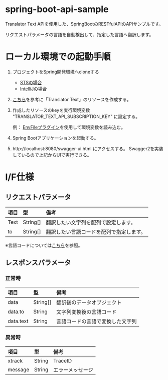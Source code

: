 # spring-boot-api-sample
Translator Text APIを使用した、SpringBootのRESTfulAPIのAPIサンプルです。

リクエストパラメータの言語を自動検出して、指定した言語へ翻訳します。

# ローカル環境での起動手順
1. プロジェクトをSpring開発環境へcloneする

   - [STSの場合](http://tikemin.hatenablog.com/entry/2013/12/15/223508)
   - [IntelliJの場合](https://zenryokuservice.com/wp/2018/06/30/intellij-idea-git〜gitリポジトリからクローン〜/)
2. [こちら](https://docs.microsoft.com/ja-jp/azure/cognitive-services/translator/quickstart-translate?pivots=programming-language-java)を参考に「Translator Text」のリソースを作成する。
3. 作成したリソースのkeyを実行環境変数 "TRANSLATOR_TEXT_API_SUBSCRIPTION_KEY" に設定する。

   例： [EnvFileプラグイン](https://plugins.jetbrains.com/plugin/7861-envfile/)を使用して環境変数を読み込む。
   
4. Spring Bootアプリケーションを起動する。
5. http://localhost:8080/swagger-ui.html にアクセスする。
   Swagger2を実装しているので上記からUIで実行できる。
   
# I/F仕様
## リクエストパラメータ
| 項目 | 型 | 備考 |
|:-----|:---------|:-----------------------------------|
| Text | String[] | 翻訳したい文字列を配列で設定します。 |
| to   | String[] | 翻訳したい言語コードを配列で指定します。 |

※言語コードについては[こちら](https://github.com/r-tsurusaki/spring-boot-api-sample-text-translator/blob/develop/src/main/java/com/translator/gwa/application/contents/LanguageCode.java)を参照。

## レスポンスパラメータ
### 正常時
| 項目 | 型 | 備考 |
|:----------|:---------|:------------------------------|
| data      | String[] | 翻訳後のデータオブジェクト |
| data.to   | String   | 文字列変換後の言語コード |
| data.text | String   | 言語コードの言語で変換した文字列 |

### 異常時
| 項目 | 型 | 備考 |
|:--------|:-------|:------------------------------|
| xtrack  | String | TraceID |
| message | String | エラーメッセージ |

